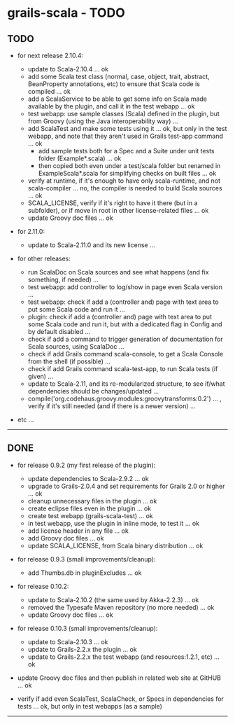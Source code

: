grails-scala - TODO
===================

TODO
----

- for next release 2.10.4:
	- update to Scala-2.10.4 ... ok
    - add some Scala test class (normal, case, object, trait, abstract, BeanProperty annotations, etc) to ensure that Scala code is compiled ... ok
	- add a ScalaService to be able to get some info on Scala made available by the plugin, and call it in the test webapp ... ok
	- test webapp: use sample classes (Scala) defined in the plugin, but from Groovy (using the Java interoperability way) ...
	- add ScalaTest and make some tests using it ... ok, but only in the test webapp, and note that they aren't used in Grails test-app command ... ok
		- add sample tests both for a Spec and a Suite under unit tests folder (Example*.scala) ... ok
		- then copied both even under a test/scala folder but renamed in ExampleScala*.scala for simplifying checks on built files ... ok
    - verify at runtime, if it's enough to have only scala-runtime, and not scala-compiler ... no, the compiler is needed to build Scala sources ... ok
    - SCALA_LICENSE, verify if it's right to have it there (but in a subfolder), or if move in root in other license-related files ... ok
	- update Groovy doc files ... ok


- for 2.11.0:
	- update to Scala-2.11.0 and its new license ...


- for other releases:
	- run ScalaDoc on Scala sources and see what happens (and fix something, if needed) ...
	- test webapp: add controller to log/show in page even Scala version ...
	- test webapp: check if add a (controller and) page with text area to put some Scala code and run it ...
	- plugin: check if add a (controller and) page with text area to put some Scala code and run it, but with a dedicated flag in Config and by default disabled ...
	- check if add a command to trigger generation of documentation for Scala sources, using ScalaDoc ...
	- check if add Grails command scala-console, to get a Scala Console from the shell (if possible) ...
	- check if add Grails command scala-test-app, to run Scala tests (if given) ...
	- update to Scala-2.11, and its re-modularized structure, to see if/what dependencies should be changes/updated ...
    - compile('org.codehaus.groovy.modules:groovytransforms:0.2') ... , verify if it's still needed (and if there is a newer version) ...


- etc ...

---------------


DONE
----

- for release 0.9.2 (my first release of the plugin):
    + update dependencies to Scala-2.9.2 ... ok
    + upgrade to Grails-2.0.4 and set requirements for Grails 2.0 or higher ... ok
    + cleanup unnecessary files in the plugin ... ok
    + create eclipse files even in the plugin ... ok
    + create test webapp (grails-scala-test) ... ok
    + in test webapp, use the plugin in inline mode, to test it ... ok
    + add license header in any file ... ok
    + add Groovy doc files ... ok
    + update SCALA_LICENSE, from Scala binary distribution ... ok

- for release 0.9.3 (small improvements/cleanup):
    + add Thumbs.db in pluginExcludes ... ok

- for release 0.10.2:
	- update to Scala-2.10.2 (the same used by Akka-2.2.3) ... ok
	- removed the Typesafe Maven repository (no more needed) ... ok
	- update Groovy doc files ... ok

- for release 0.10.3 (small improvements/cleanup):
	- update to Scala-2.10.3 ... ok
	- update to Grails-2.2.x the plugin ... ok
	- update to Grails-2.2.x the test webapp (and resources:1.2.1, etc) ... ok

- update Groovy doc files and then publish in related web site at GitHUB ... ok
- verify if add even ScalaTest, ScalaCheck, or Specs in dependencies for tests ... ok, but only in test webapps (as a sample)


---------------
